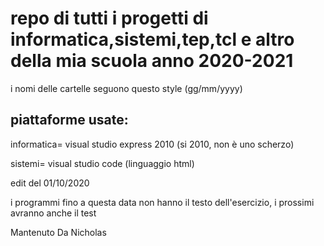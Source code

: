 # repo di tutti i progetti di informatica,sistemi,tep,tcl e altro della mia scuola anno 2020-2021

i nomi delle cartelle seguono questo style (gg/mm/yyyy)


## piattaforme usate:
informatica= visual studio express 2010 (si 2010, non è uno scherzo)


sistemi= visual studio code (linguaggio html)


edit del 01/10/2020

i programmi fino  a questa data non hanno il testo dell'esercizio, i prossimi avranno anche il test









Mantenuto Da    Nicholas
